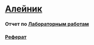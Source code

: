 # [Алейник](https://github.com/TriplG)

### Отчет по [Лабораторным работам](https://github.com/TriplG/PIS/wiki/Отчет-по-лабораторным-работам)

### [Реферат](https://github.com/TriplG/PIS/wiki/Реферат)
